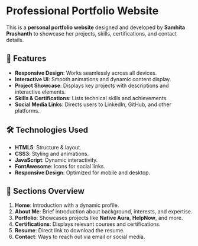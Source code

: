 # Professional Portfolio Website

This is a **personal portfolio website** designed and developed by **Samhita Prashanth** to showcase her projects, skills, certifications, and contact details.

## 🚀 Features
- **Responsive Design**: Works seamlessly across all devices.
- **Interactive UI**: Smooth animations and dynamic content display.
- **Project Showcase**: Displays key projects with descriptions and interactive elements.
- **Skills & Certifications**: Lists technical skills and achievements.
- **Social Media Links**: Directs users to LinkedIn, GitHub, and other platforms.

## 🛠️ Technologies Used
- **HTML5**: Structure & layout.
- **CSS3**: Styling and animations.
- **JavaScript**: Dynamic interactivity.
- **FontAwesome**: Icons for social links.
- **Responsive Design**: Optimized for mobile and desktop.

## 🎯 Sections Overview
1. **Home**: Introduction with a dynamic profile.
2. **About Me**: Brief introduction about background, interests, and expertise.
3. **Portfolio**: Showcases projects like **Native Aura**, **HelpNow**, and more.
4. **Certifications**: Displays relevant courses and certifications.
5. **Resume**: Direct link to download the resume.
6. **Contact**: Ways to reach out via email or social media.


